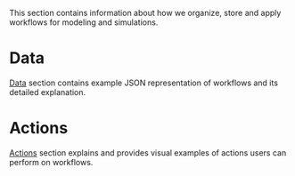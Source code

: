 This section contains information about how we organize, store and apply workflows for modeling and simulations.

# Data

[Data](data/data.md) section contains example JSON representation of workflows and its detailed explanation.

# Actions

[Actions](create.md) section explains and provides visual examples of actions users can perform on workflows.
